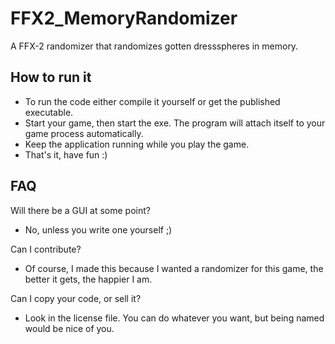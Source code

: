 # FFX2_MemoryRandomizer
A FFX-2 randomizer that randomizes gotten dressspheres in memory.

## How to run it
- To run the code either compile it yourself or get the published executable.
- Start your game, then start the exe. The program will attach itself to your game process automatically.
- Keep the application running while you play the game.
- That's it, have fun :)

## FAQ
Will there be a GUI at some point?
- No, unless you write one yourself ;)

Can I contribute?
- Of course, I made this because I wanted a randomizer for this game, the better it gets, the happier I am.

Can I copy your code, or sell it?
- Look in the license file. You can do whatever you want, but being named would be nice of you.
